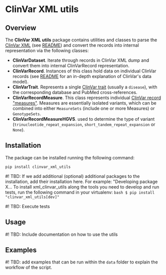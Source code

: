 # ClinVar XML utils

## Overview

The **ClinVar XML utils** package contains utilities and classes to parse the [ClinVar XML](https://ftp.ncbi.nlm.nih.gov/pub/clinvar/xml/) (see [README](https://ftp.ncbi.nlm.nih.gov/pub/clinvar/xml/_README)) and convert the records into internal representation via the following classes:
* **ClinVarDataset**. Iterate through records in ClinVar XML dump and convert them into internal ClinVarRecord representation.
* **ClinVarRecord**. Instances of this class hold data on individual ClinVar records (see [README](https://github.com/EBIvariation/eva-opentargets/tree/master/data-exploration/clinvar-variant-types) for an in-depth explanation of ClinVar's data model). 
* **ClinVarTrait**. Represents a single [ClinVar trait](https://github.com/EBIvariation/eva-opentargets/tree/master/data-exploration/clinvar-variant-types#trait-representation) (usually a ``disease``), with the corresponding database and PubMed cross-references.
* **ClinVarRecordMeasure**. This class represents individual [ClinVar record "measures"](https://github.com/EBIvariation/eva-opentargets/tree/master/data-exploration/clinvar-variant-types#variation-representation). Measures are essentially isolated variants, which can be combined into either ``MeasureSets`` (include one or more Measures) or ``GenotypeSets``.
* **ClinVarRecordMeasureHGVS**. used to determine the type of variant (``trinucleotide_repeat_expansion``, ``short_tandem_repeat_expansion`` or ``None``). 

## Installation

The package can be installed running the following command:
````
pip install clinvar_xml_utils
````

#! TBD: If we add additional (optional) additional packages to the installation, add their installation here. For example: "Developing package X... To install xml_clinvar_utils along the tools you need to develop and run tests, run the following command in your virtualenv: 
    ```bash
    $ pip install "clinvar_xml_utils[dev]"
    ```

#! TBD: Execute tests


## Usage

#! TBD: Include documentation on how to use the utils

## Examples

#! TBD: add examples that can be run within the ``data`` folder to explain the workflow of the script. 





